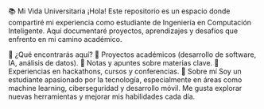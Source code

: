 📚 Mi Vida Universitaria
¡Hola! Este repositorio es un espacio donde compartiré mi experiencia como estudiante de Ingeniería en Computación Inteligente. Aquí documentaré proyectos, aprendizajes y desafíos que enfrento en mi camino académico.

🎯 ¿Qué encontrarás aquí?
📌 Proyectos académicos (desarrollo de software, IA, análisis de datos).
📝 Notas y apuntes sobre materias clave.
🚀 Experiencias en hackathons, cursos y conferencias.
🚀 Sobre mí
Soy un estudiante apasionado por la tecnología, especialmente en áreas como machine learning, ciberseguridad y desarrollo móvil. Me gusta explorar nuevas herramientas y mejorar mis habilidades cada día.
